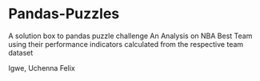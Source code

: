 # Pandas-Puzzles
A solution box to pandas puzzle challenge
An Analysis on NBA Best Team using their performance indicators calculated from the respective team dataset


Igwe, Uchenna Felix
